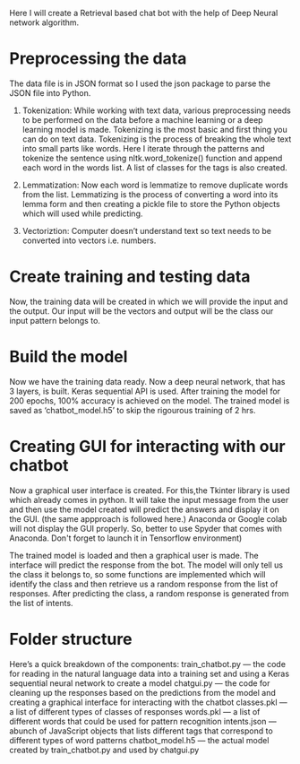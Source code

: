 Here I will create a Retrieval based chat bot with the help of Deep Neural network algorithm.

# Preprocessing the data
The data file is in JSON format so I used the json package to parse the JSON file into Python.

1. Tokenization:
While working with text data, various preprocessing needs to be performed on the data before a machine learning or a deep learning model is made. 
Tokenizing is the most basic and first thing you can do on text data. Tokenizing is the process of breaking the whole text into small parts like words.
Here I iterate through the patterns and tokenize the sentence using nltk.word_tokenize() function and append each word in the words list. 
A list of classes for the tags is also created.

2. Lemmatization:
Now each word is lemmatize to remove duplicate words from the list. 
Lemmatizing is the process of converting a word into its lemma form and then creating a pickle file to store the Python objects which will used while predicting.

3. Vectoriztion:
Computer doesn’t understand text so text needs to be converted into vectors i.e. numbers.

# Create training and testing data
Now, the training data will be created in which we will provide the input and the output. 
Our input will be the vectors and output will be the class our input pattern belongs to.

# Build the model

Now we have the training data ready. Now a deep neural network, that has 3 layers, is built. 
Keras sequential API is used. After training the model for 200 epochs, 100% accuracy is  achieved on the model. 
The trained model is saved as ‘chatbot_model.h5’ to skip the rigourous training of 2 hrs.

# Creating GUI for interacting with our chatbot
Now a graphical user interface is created. For this,the Tkinter library is used which already comes in python. It will take the input message from the user and then use the model created will predict the answers and display it on the GUI. (the same appproach is followed here.)
Anaconda or Google colab will not display the GUI properly. So, better to use Spyder that comes with Anaconda. Don't forget to launch it in Tensorflow environment)

The trained model is loaded and then a graphical user is made. The interface will predict the response from the bot. 
The model will only tell us the class it belongs to, so some functions are implemented which will identify the class and then retrieve us a random response from the list of responses.
After predicting the class, a random response is generated from the list of intents.

# Folder structure
Here’s a quick breakdown of the components:
train_chatbot.py — the code for reading in the natural language data into a training set and using a Keras sequential neural network to create a model
chatgui.py — the code for cleaning up the responses based on the predictions from the model and creating a graphical interface for interacting with the chatbot
classes.pkl — a list of different types of classes of responses
words.pkl — a list of different words that could be used for pattern recognition
intents.json — abunch of JavaScript objects that lists different tags that correspond to different types of word patterns
chatbot_model.h5 — the actual model created by train_chatbot.py and used by chatgui.py
